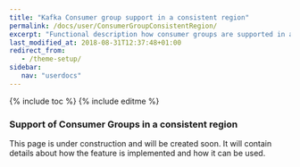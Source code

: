 ```yaml
---
title: "Kafka Consumer group support in a consistent region"
permalink: /docs/user/ConsumerGroupConsistentRegion/
excerpt: "Functional description how consumer groups are supported in a consistent region"
last_modified_at: 2018-08-31T12:37:48+01:00
redirect_from:
   - /theme-setup/
sidebar:
   nav: "userdocs"
---
```

{% include toc %}
{% include editme %}

### Support of Consumer Groups in a consistent region

This page is under construction and will be created soon.
It will contain details about how the feature is implemented and how it can be used.
